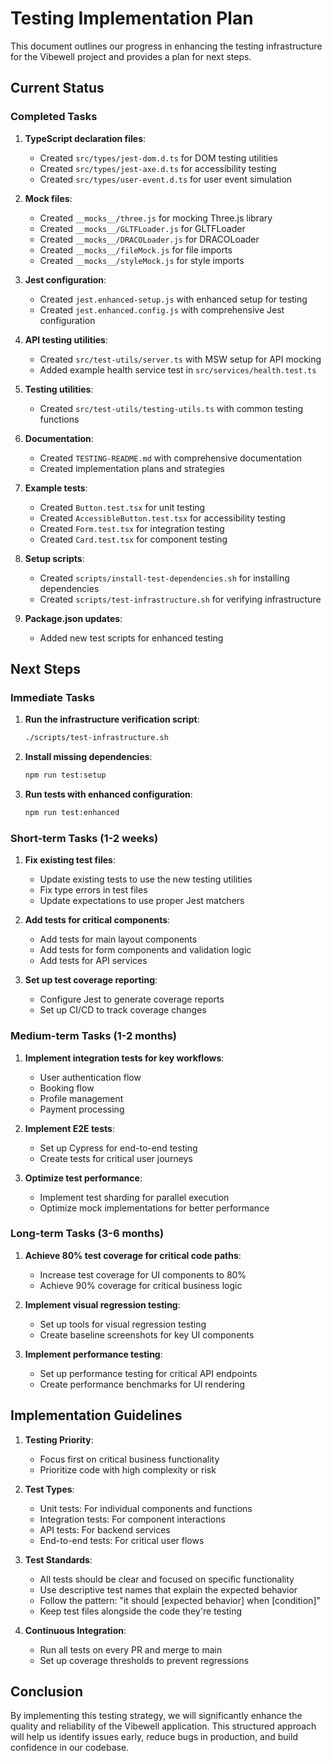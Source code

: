 # Testing Implementation Plan

This document outlines our progress in enhancing the testing infrastructure for the Vibewell project and provides a plan for next steps.

## Current Status

### Completed Tasks

1. **TypeScript declaration files**:
   - Created `src/types/jest-dom.d.ts` for DOM testing utilities
   - Created `src/types/jest-axe.d.ts` for accessibility testing
   - Created `src/types/user-event.d.ts` for user event simulation

2. **Mock files**:
   - Created `__mocks__/three.js` for mocking Three.js library
   - Created `__mocks__/GLTFLoader.js` for GLTFLoader
   - Created `__mocks__/DRACOLoader.js` for DRACOLoader
   - Created `__mocks__/fileMock.js` for file imports
   - Created `__mocks__/styleMock.js` for style imports

3. **Jest configuration**:
   - Created `jest.enhanced-setup.js` with enhanced setup for testing
   - Created `jest.enhanced.config.js` with comprehensive Jest configuration

4. **API testing utilities**:
   - Created `src/test-utils/server.ts` with MSW setup for API mocking
   - Added example health service test in `src/services/health.test.ts`

5. **Testing utilities**:
   - Created `src/test-utils/testing-utils.ts` with common testing functions

6. **Documentation**:
   - Created `TESTING-README.md` with comprehensive documentation
   - Created implementation plans and strategies

7. **Example tests**:
   - Created `Button.test.tsx` for unit testing
   - Created `AccessibleButton.test.tsx` for accessibility testing
   - Created `Form.test.tsx` for integration testing
   - Created `Card.test.tsx` for component testing

8. **Setup scripts**:
   - Created `scripts/install-test-dependencies.sh` for installing dependencies
   - Created `scripts/test-infrastructure.sh` for verifying infrastructure

9. **Package.json updates**:
   - Added new test scripts for enhanced testing

## Next Steps

### Immediate Tasks

1. **Run the infrastructure verification script**:
   ```bash
   ./scripts/test-infrastructure.sh
   ```

2. **Install missing dependencies**:
   ```bash
   npm run test:setup
   ```

3. **Run tests with enhanced configuration**:
   ```bash
   npm run test:enhanced
   ```

### Short-term Tasks (1-2 weeks)

1. **Fix existing test files**:
   - Update existing tests to use the new testing utilities
   - Fix type errors in test files
   - Update expectations to use proper Jest matchers

2. **Add tests for critical components**:
   - Add tests for main layout components
   - Add tests for form components and validation logic
   - Add tests for API services

3. **Set up test coverage reporting**:
   - Configure Jest to generate coverage reports
   - Set up CI/CD to track coverage changes

### Medium-term Tasks (1-2 months)

1. **Implement integration tests for key workflows**:
   - User authentication flow
   - Booking flow
   - Profile management
   - Payment processing

2. **Implement E2E tests**:
   - Set up Cypress for end-to-end testing
   - Create tests for critical user journeys

3. **Optimize test performance**:
   - Implement test sharding for parallel execution
   - Optimize mock implementations for better performance

### Long-term Tasks (3-6 months)

1. **Achieve 80% test coverage for critical code paths**:
   - Increase test coverage for UI components to 80%
   - Achieve 90% coverage for critical business logic

2. **Implement visual regression testing**:
   - Set up tools for visual regression testing
   - Create baseline screenshots for key UI components

3. **Implement performance testing**:
   - Set up performance testing for critical API endpoints
   - Create performance benchmarks for UI rendering

## Implementation Guidelines

1. **Testing Priority**:
   - Focus first on critical business functionality
   - Prioritize code with high complexity or risk

2. **Test Types**:
   - Unit tests: For individual components and functions
   - Integration tests: For component interactions
   - API tests: For backend services
   - End-to-end tests: For critical user flows

3. **Test Standards**:
   - All tests should be clear and focused on specific functionality
   - Use descriptive test names that explain the expected behavior
   - Follow the pattern: "it should [expected behavior] when [condition]"
   - Keep test files alongside the code they're testing

4. **Continuous Integration**:
   - Run all tests on every PR and merge to main
   - Set up coverage thresholds to prevent regressions

## Conclusion

By implementing this testing strategy, we will significantly enhance the quality and reliability of the Vibewell application. This structured approach will help us identify issues early, reduce bugs in production, and build confidence in our codebase. 